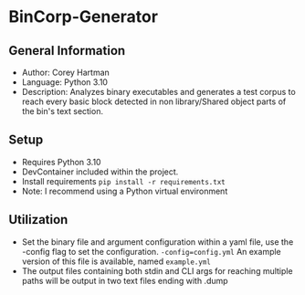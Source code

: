 # BinCorp-Generator

## General Information
- Author: Corey Hartman
- Language: Python 3.10
- Description: Analyzes binary executables and generates a test corpus to reach every basic block detected in non library/Shared object parts of the bin's text section.

## Setup
- Requires Python 3.10
- DevContainer included within the project.
- Install requirements ```pip install -r requirements.txt```
- Note: I recommend using a Python virtual environment

## Utilization
- Set the binary file and argument configuration within a yaml file, use the -config flag to set the configuration. ```-config=config.yml``` An example version of this file is available, named ```example.yml```
- The output files containing both stdin and CLI args for reaching multiple paths will be output in two text files ending with .dump


